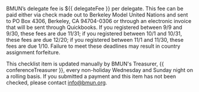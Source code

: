 ﻿BMUN’s delegate fee is ${{ delegateFee }} per delegate.  This fee can be paid either via check made out to Berkeley Model United Nations and sent to PO Box 4306, Berkeley, CA 94704-0306 or through an electronic invoice that will be sent through Quickbooks.  If you registered between 9/9 and 9/30, these fees are due 11/31; if you registered between 10/1 and 10/31, these fees are due 12/20; if you registered between 11/1 and 11/30, these fees are due 1/10.  Failure to meet these deadlines may result in country assignment forfeiture.

This checklist item is updated manually by BMUN's Treasurer, {{ conferenceTreasurer }}, every non-holiday Wednesday and Sunday night on a rolling basis. If you submitted a payment and this item has not been checked, please contact info@bmun.org.